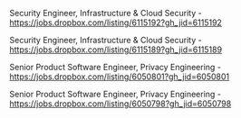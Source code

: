 Security Engineer, Infrastructure & Cloud Security - https://jobs.dropbox.com/listing/6115192?gh_jid=6115192

Security Engineer, Infrastructure & Cloud Security - https://jobs.dropbox.com/listing/6115189?gh_jid=6115189

Senior Product Software Engineer, Privacy Engineering - https://jobs.dropbox.com/listing/6050801?gh_jid=6050801

Senior Product Software Engineer, Privacy Engineering - https://jobs.dropbox.com/listing/6050798?gh_jid=6050798

